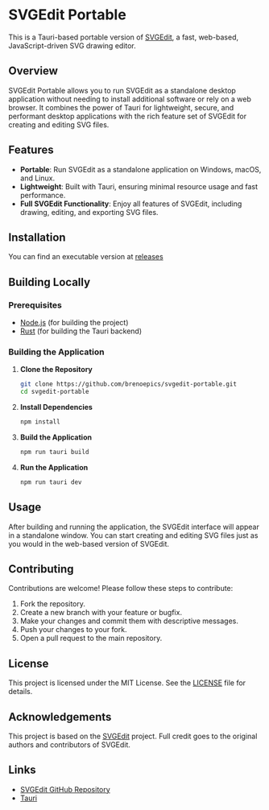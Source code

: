 # SVGEdit Portable

This is a Tauri-based portable version of [SVGEdit](https://github.com/SVG-Edit/svgedit), a fast, web-based, JavaScript-driven SVG drawing editor.

## Overview

SVGEdit Portable allows you to run SVGEdit as a standalone desktop application without needing to install additional software or rely on a web browser. It combines the power of Tauri for lightweight, secure, and performant desktop applications with the rich feature set of SVGEdit for creating and editing SVG files.

## Features

- **Portable**: Run SVGEdit as a standalone application on Windows, macOS, and Linux.
- **Lightweight**: Built with Tauri, ensuring minimal resource usage and fast performance.
- **Full SVGEdit Functionality**: Enjoy all features of SVGEdit, including drawing, editing, and exporting SVG files.

## Installation

You can find an executable version at [releases](https://github.com/brenoepics/svgedit-portable/releases/latest)

## Building Locally

### Prerequisites

- [Node.js](https://nodejs.org/) (for building the project)
- [Rust](https://www.rust-lang.org/tools/install) (for building the Tauri backend)

### Building the Application

1. **Clone the Repository**

   ```sh
   git clone https://github.com/brenoepics/svgedit-portable.git
   cd svgedit-portable
   ```

2. **Install Dependencies**

   ```sh
   npm install
   ```

3. **Build the Application**

   ```sh
   npm run tauri build
   ```

4. **Run the Application**

   ```sh
   npm run tauri dev
   ```

## Usage

After building and running the application, the SVGEdit interface will appear in a standalone window. You can start creating and editing SVG files just as you would in the web-based version of SVGEdit.

## Contributing

Contributions are welcome! Please follow these steps to contribute:

1. Fork the repository.
2. Create a new branch with your feature or bugfix.
3. Make your changes and commit them with descriptive messages.
4. Push your changes to your fork.
5. Open a pull request to the main repository.

## License

This project is licensed under the MIT License. See the [LICENSE](LICENSE) file for details.

## Acknowledgements

This project is based on the [SVGEdit](https://github.com/SVG-Edit/svgedit) project. Full credit goes to the original authors and contributors of SVGEdit.

## Links

- [SVGEdit GitHub Repository](https://github.com/SVG-Edit/svgedit)
- [Tauri](https://tauri.app/)
